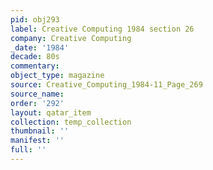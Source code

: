 ```yaml
---
pid: obj293
label: Creative Computing 1984 section 26
company: Creative Computing
_date: '1984'
decade: 80s
commentary: 
object_type: magazine
source: Creative_Computing_1984-11_Page_269
source_name: 
order: '292'
layout: qatar_item
collection: temp_collection
thumbnail: ''
manifest: ''
full: ''
---
```

